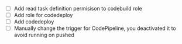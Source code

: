- [ ] Add read task definition permisison to codebuild role
- [ ] Add role for codedeploy
- [ ] Add codedeploy
- [ ] Manually change the trigger for CodePipeline, you deactivated it to avoid running on pushed
